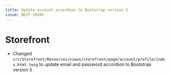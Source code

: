 ```yaml
---
title: Update account accordion to Bootstrap version 5
issue: NEXT-38495
---
```

# Storefront
* Changed `src/Storefront/Resources/views/storefront/page/account/profile/index.html.twig` to update email and password accordion to Bootstrap version 5
